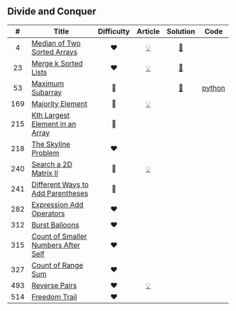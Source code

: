 
## Divide and Conquer

|#|Title|Difficulty|Article|Solution|Code|
|:---:|---|:---:|:---:|:---:|:---:|
|4|[Median of Two Sorted Arrays](https://leetcode.com/problems/median-of-two-sorted-arrays) |❤️|[💡](https://leetcode.com/articles/median-of-two-sorted-arrays)|[📜](.././solutions/4.%20Median%20of%20Two%20Sorted%20Arrays.md)||
|23|[Merge k Sorted Lists](https://leetcode.com/problems/merge-k-sorted-lists) |❤️|[💡](https://leetcode.com/articles/merge-k-sorted-list)|[📜](.././solutions/23.%20Merge%20k%20Sorted%20Lists.md)||
|53|[Maximum Subarray](https://leetcode.com/problems/maximum-subarray) |💚||[📜](.././solutions/53.%20Maximum%20Subarray.md)|[python](.././python/53.%20Maximum%20Subarray.py)|
|169|[Majority Element](https://leetcode.com/problems/majority-element) |💚|[💡](https://leetcode.com/articles/majority-element)|||
|215|[Kth Largest Element in an Array](https://leetcode.com/problems/kth-largest-element-in-an-array) |🧡||||
|218|[The Skyline Problem](https://leetcode.com/problems/the-skyline-problem) |❤️||||
|240|[Search a 2D Matrix II](https://leetcode.com/problems/search-a-2d-matrix-ii) |🧡|[💡](https://leetcode.com/articles/search-a-2d-matrix-ii)|||
|241|[Different Ways to Add Parentheses](https://leetcode.com/problems/different-ways-to-add-parentheses) |🧡||||
|282|[Expression Add Operators](https://leetcode.com/problems/expression-add-operators) |❤️||||
|312|[Burst Balloons](https://leetcode.com/problems/burst-balloons) |❤️||||
|315|[Count of Smaller Numbers After Self](https://leetcode.com/problems/count-of-smaller-numbers-after-self) |❤️||||
|327|[Count of Range Sum](https://leetcode.com/problems/count-of-range-sum) |❤️||||
|493|[Reverse Pairs](https://leetcode.com/problems/reverse-pairs) |❤️|[💡](https://leetcode.com/articles/reverse-pairs)|||
|514|[Freedom Trail](https://leetcode.com/problems/freedom-trail) |❤️||||
